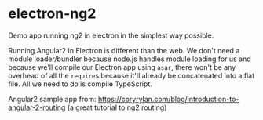 # electron-ng2
Demo app running ng2 in electron in the simplest way possible.

Running Angular2 in Electron is different than the web. We don't need a module loader/bundler because node.js handles module loading for us and because we'll compile our Electron app using `asar`, there won't be any overhead of all the `require`s because it'll already be concatenated into a flat file. All we need to do is compile TypeScript. 

Angular2 sample app from: https://coryrylan.com/blog/introduction-to-angular-2-routing (a great tutorial to ng2 routing)
